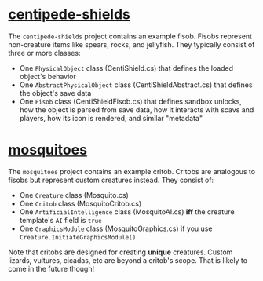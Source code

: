 # [centipede-shields](centipede-shields)
The `centipede-shields` project contains an example fisob. Fisobs represent non-creature items like spears, rocks, and jellyfish. They typically consist of three or more classes:
- One `PhysicalObject` class (CentiShield.cs) that defines the loaded object's behavior
- One `AbstractPhysicalObject` class (CentiShieldAbstract.cs) that defines the object's save data
- One `Fisob` class (CentiShieldFisob.cs) that defines sandbox unlocks, how the object is parsed from save data, how it interacts with scavs and players, how its icon is rendered, and similar "metadata"

# [mosquitoes](mosquitoes)
The `mosquitoes` project contains an example critob. Critobs are analogous to fisobs but represent custom creatures instead. They consist of:
- One `Creature` class (Mosquito.cs)
- One `Critob` class (MosquitoCritob.cs)
- One `ArtificialIntelligence` class (MosquitoAI.cs) **iff** the creature template's `AI` field is `true`
- One `GraphicsModule` class (MosquitoGraphics.cs) if you use `Creature.InitiateGraphicsModule()`

Note that critobs are designed for creating **unique** creatures. Custom lizards, vultures, cicadas, etc are beyond a critob's scope. That is likely to come in the future though!
